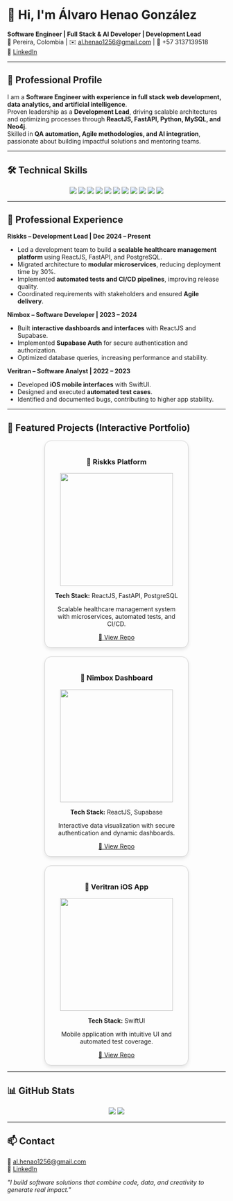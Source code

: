 # 👋 Hi, I'm Álvaro Henao González

**Software Engineer | Full Stack & AI Developer | Development Lead**  
📍 Pereira, Colombia | ✉️ al.henao1256@gmail.com | 📱 +57 3137139518  
🔗 [LinkedIn](https://www.linkedin.com/in/alvaro-henao-gonzalez-04353823b/)

---

## 🚀 Professional Profile

I am a **Software Engineer with experience in full stack web development, data analytics, and artificial intelligence**.  
Proven leadership as a **Development Lead**, driving scalable architectures and optimizing processes through **ReactJS, FastAPI, Python, MySQL, and Neo4j**.  
Skilled in **QA automation, Agile methodologies, and AI integration**, passionate about building impactful solutions and mentoring teams.

---

## 🛠️ Technical Skills

<div align="center">
<img src="https://img.shields.io/badge/Python-3776AB?style=for-the-badge&logo=python&logoColor=white" />
<img src="https://img.shields.io/badge/JavaScript-F7DF1E?style=for-the-badge&logo=javascript&logoColor=black" />
<img src="https://img.shields.io/badge/TypeScript-3178C6?style=for-the-badge&logo=typescript&logoColor=white" />
<img src="https://img.shields.io/badge/React-61DAFB?style=for-the-badge&logo=react&logoColor=black" />
<img src="https://img.shields.io/badge/FastAPI-009688?style=for-the-badge" />
<img src="https://img.shields.io/badge/Node.js-339933?style=for-the-badge&logo=node.js&logoColor=white" />
<img src="https://img.shields.io/badge/MySQL-4479A1?style=for-the-badge&logo=mysql&logoColor=white" />
<img src="https://img.shields.io/badge/Neo4j-008CC1?style=for-the-badge" />
<img src="https://img.shields.io/badge/Supabase-3ECF8E?style=for-the-badge" />
<img src="https://img.shields.io/badge/Docker-2496ED?style=for-the-badge&logo=docker&logoColor=white" />
<img src="https://img.shields.io/badge/SwiftUI-F05138?style=for-the-badge" />
</div>

---

## 💼 Professional Experience

**Riskks – Development Lead | Dec 2024 – Present**  
- Led a development team to build a **scalable healthcare management platform** using ReactJS, FastAPI, and PostgreSQL.  
- Migrated architecture to **modular microservices**, reducing deployment time by 30%.  
- Implemented **automated tests and CI/CD pipelines**, improving release quality.  
- Coordinated requirements with stakeholders and ensured **Agile delivery**.  

**Nimbox – Software Developer | 2023 – 2024**  
- Built **interactive dashboards and interfaces** with ReactJS and Supabase.  
- Implemented **Supabase Auth** for secure authentication and authorization.  
- Optimized database queries, increasing performance and stability.  

**Veritran – Software Analyst | 2022 – 2023**  
- Developed **iOS mobile interfaces** with SwiftUI.  
- Designed and executed **automated test cases**.  
- Identified and documented bugs, contributing to higher app stability.  

---

## 🌟 Featured Projects (Interactive Portfolio)

<div align="center" style="display:flex; justify-content:center; gap:20px; flex-wrap:wrap;">

<!-- Riskks Card -->
<div style="border-radius:15px; border:1px solid #ccc; padding:15px; width:300px; text-align:center; box-shadow:0px 4px 8px rgba(0,0,0,0.1); transition: transform 0.3s;" onmouseover="this.style.transform='scale(1.05)'" onmouseout="this.style.transform='scale(1)'">
  <h3>🔹 Riskks Platform</h3>
  <a href="https://tu-demo-riskks.com"><img src="https://media.giphy.com/media/3o6Mbd0VmC1aVfkhHq/giphy.gif" width="260" /></a>
  <p><strong>Tech Stack:</strong> ReactJS, FastAPI, PostgreSQL</p>
  <p>Scalable healthcare management system with microservices, automated tests, and CI/CD.</p>
  <a href="#">🔗 View Repo</a>
</div>

<!-- Nimbox Card -->
<div style="border-radius:15px; border:1px solid #ccc; padding:15px; width:300px; text-align:center; box-shadow:0px 4px 8px rgba(0,0,0,0.1); transition: transform 0.3s;" onmouseover="this.style.transform='scale(1.05)'" onmouseout="this.style.transform='scale(1)'">
  <h3>🔹 Nimbox Dashboard</h3>
  <a href="https://tu-demo-nimbox.com"><img src="https://media.giphy.com/media/l0MYt5jPR6QX5pnqM/giphy.gif" width="260" /></a>
  <p><strong>Tech Stack:</strong> ReactJS, Supabase</p>
  <p>Interactive data visualization with secure authentication and dynamic dashboards.</p>
  <a href="#">🔗 View Repo</a>
</div>

<!-- Veritran Card -->
<div style="border-radius:15px; border:1px solid #ccc; padding:15px; width:300px; text-align:center; box-shadow:0px 4px 8px rgba(0,0,0,0.1); transition: transform 0.3s;" onmouseover="this.style.transform='scale(1.05)'" onmouseout="this.style.transform='scale(1)'">
  <h3>🔹 Veritran iOS App</h3>
  <a href="https://tu-demo-veritran.com"><img src="https://media.giphy.com/media/xT9IgG50Fb7Mi0prBC/giphy.gif" width="260" /></a>
  <p><strong>Tech Stack:</strong> SwiftUI</p>
  <p>Mobile application with intuitive UI and automated test coverage.</p>
  <a href="#">🔗 View Repo</a>
</div>

</div>

---

## 📊 GitHub Stats

<div align="center">
<img src="https://github-readme-stats.vercel.app/api?username=TU_USUARIO&show_icons=true&theme=radical" />
<img src="https://github-readme-stats.vercel.app/api/top-langs/?username=TU_USUARIO&layout=compact&theme=radical" />
</div>

---

## 📫 Contact

📧 al.henao1256@gmail.com  
🔗 [LinkedIn](https://www.linkedin.com/in/alvaro-henao-gonzalez-04353823b/)  

*"I build software solutions that combine code, data, and creativity to generate real impact."*

